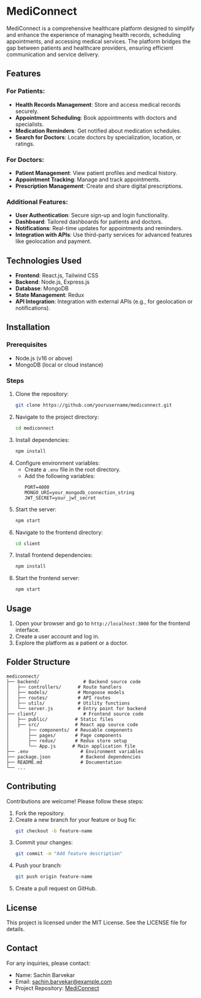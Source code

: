 
# MediConnect

MediConnect is a comprehensive healthcare platform designed to simplify and enhance the experience of managing health records, scheduling appointments, and accessing medical services. The platform bridges the gap between patients and healthcare providers, ensuring efficient communication and service delivery.

## Features

### For Patients:
- **Health Records Management**: Store and access medical records securely.
- **Appointment Scheduling**: Book appointments with doctors and specialists.
- **Medication Reminders**: Get notified about medication schedules.
- **Search for Doctors**: Locate doctors by specialization, location, or ratings.

### For Doctors:
- **Patient Management**: View patient profiles and medical history.
- **Appointment Tracking**: Manage and track appointments.
- **Prescription Management**: Create and share digital prescriptions.

### Additional Features:
- **User Authentication**: Secure sign-up and login functionality.
- **Dashboard**: Tailored dashboards for patients and doctors.
- **Notifications**: Real-time updates for appointments and reminders.
- **Integration with APIs**: Use third-party services for advanced features like geolocation and payment.

## Technologies Used

- **Frontend**: React.js, Tailwind CSS
- **Backend**: Node.js, Express.js
- **Database**: MongoDB
- **State Management**: Redux
- **API Integration**: Integration with external APIs (e.g., for geolocation or notifications).

## Installation

### Prerequisites
- Node.js (v16 or above)
- MongoDB (local or cloud instance)

### Steps
1. Clone the repository:
   ```bash
   git clone https://github.com/yourusername/mediconnect.git
   ```
2. Navigate to the project directory:
   ```bash
   cd mediconnect
   ```
3. Install dependencies:
   ```bash
   npm install
   ```
4. Configure environment variables:
   - Create a `.env` file in the root directory.
   - Add the following variables:
     ```env
     PORT=4000
     MONGO_URI=your_mongodb_connection_string
     JWT_SECRET=your_jwt_secret
     ```
5. Start the server:
   ```bash
   npm start
   ```
6. Navigate to the frontend directory:
   ```bash
   cd client
   ```
7. Install frontend dependencies:
   ```bash
   npm install
   ```
8. Start the frontend server:
   ```bash
   npm start
   ```

## Usage

1. Open your browser and go to `http://localhost:3000` for the frontend interface.
2. Create a user account and log in.
3. Explore the platform as a patient or a doctor.

## Folder Structure
```
mediconnect/
├── backend/                # Backend source code
│   ├── controllers/      # Route handlers
│   ├── models/           # Mongoose models
│   ├── routes/           # API routes
│   ├── utils/            # Utility functions
│   └── server.js         # Entry point for backend
├── client/                 # Frontend source code
│   ├── public/          # Static files
│   ├── src/             # React app source code
│       ├── components/  # Reusable components
│       ├── pages/       # Page components
│       ├── redux/       # Redux store setup
│       └── App.js      # Main application file
├── .env                   # Environment variables
├── package.json           # Backend dependencies
├── README.md              # Documentation
└── ...
```

## Contributing

Contributions are welcome! Please follow these steps:
1. Fork the repository.
2. Create a new branch for your feature or bug fix:
   ```bash
   git checkout -b feature-name
   ```
3. Commit your changes:
   ```bash
   git commit -m "Add feature description"
   ```
4. Push your branch:
   ```bash
   git push origin feature-name
   ```
5. Create a pull request on GitHub.

## License

This project is licensed under the MIT License. See the LICENSE file for details.

## Contact

For any inquiries, please contact:
- Name: Sachin Barvekar
- Email: sachin.barvekar@example.com
- Project Repository: [MediConnect](https://github.com/yourusername/mediconnect)
